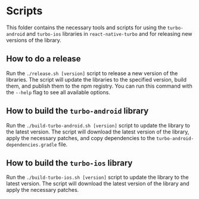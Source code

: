 # Scripts

This folder contains the necessary tools and scripts for using the `turbo-android` and `turbo-ios` libraries in `react-native-turbo` and for releasing new versions of the library.

## How to do a release

Run the `./release.sh [version]` script to release a new version of the libraries. The script will update the libraries to the specified version, build them, and publish them to the npm registry. You can run this command with the `--help` flag to see all available options.

## How to build the `turbo-android` library

Run the `./build-turbo-android.sh [version]` script to update the library to the latest version. The script will download the latest version of the library, apply the necessary patches, and copy dependencies to the `turbo-android-dependencies.gradle` file.

## How to build the `turbo-ios` library

Run the `./build-turbo-ios.sh [version]` script to update the library to the latest version. The script will download the latest version of the library and apply the necessary patches.
